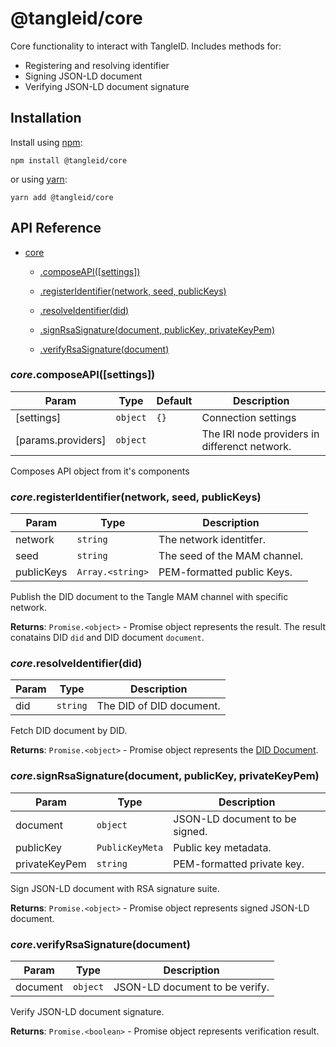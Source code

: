 # @tangleid/core

Core functionality to interact with TangleID. Includes methods for:
- Registering and resolving identifier
- Signing JSON-LD document
- Verifying JSON-LD document signature

## Installation

Install using [npm](https://www.npmjs.org/):

```shell
npm install @tangleid/core
```

or using [yarn](https://yarnpkg.com/):

```shell
yarn add @tangleid/core
```

## API Reference


* [core](#module_core)

    * [.composeAPI([settings])](#module_core.composeAPI)

    * [.registerIdentifier(network, seed, publicKeys)](#module_core.registerIdentifier)

    * [.resolveIdentifier(did)](#module_core.resolveIdentifier)

    * [.signRsaSignature(document, publicKey, privateKeyPem)](#module_core.signRsaSignature)

    * [.verifyRsaSignature(document)](#module_core.verifyRsaSignature)


<a name="module_core.composeAPI"></a>

### *core*.composeAPI([settings])

| Param | Type | Default | Description |
| --- | --- | --- | --- |
| [settings] | <code>object</code> | <code>{}</code> | Connection settings |
| [params.providers] | <code>object</code> |  | The IRI node providers in differenct network. |

Composes API object from it's components

<a name="module_core.registerIdentifier"></a>

### *core*.registerIdentifier(network, seed, publicKeys)

| Param | Type | Description |
| --- | --- | --- |
| network | <code>string</code> | The network identitfer. |
| seed | <code>string</code> | The seed of the MAM channel. |
| publicKeys | <code>Array.&lt;string&gt;</code> | PEM-formatted public Keys. |

Publish the DID document to the Tangle MAM channel with specific network.

**Returns**: <code>Promise.&lt;object&gt;</code> - Promise object represents the result. The result
  conatains DID `did` and DID document `document`.  
<a name="module_core.resolveIdentifier"></a>

### *core*.resolveIdentifier(did)

| Param | Type | Description |
| --- | --- | --- |
| did | <code>string</code> | The DID of DID document. |

Fetch DID document by DID.

**Returns**: <code>Promise.&lt;object&gt;</code> - Promise object represents the
  [DID Document](https://w3c-ccg.github.io/did-spec/#did-documents).  
<a name="module_core.signRsaSignature"></a>

### *core*.signRsaSignature(document, publicKey, privateKeyPem)

| Param | Type | Description |
| --- | --- | --- |
| document | <code>object</code> | JSON-LD document to be signed. |
| publicKey | <code>PublicKeyMeta</code> | Public key metadata. |
| privateKeyPem | <code>string</code> | PEM-formatted private key. |

Sign JSON-LD document with RSA signature suite.

**Returns**: <code>Promise.&lt;object&gt;</code> - Promise object represents signed JSON-LD document.  
<a name="module_core.verifyRsaSignature"></a>

### *core*.verifyRsaSignature(document)

| Param | Type | Description |
| --- | --- | --- |
| document | <code>object</code> | JSON-LD document to be verify. |

Verify JSON-LD document signature.

**Returns**: <code>Promise.&lt;boolean&gt;</code> - Promise object represents verification result.  
